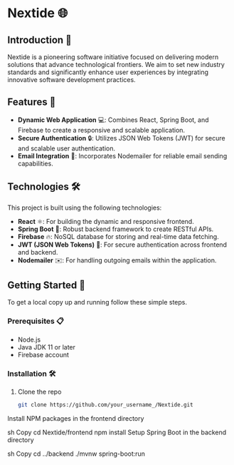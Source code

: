 # Nextide 🌐

## Introduction 📝
Nextide is a pioneering software initiative focused on delivering modern solutions that advance technological frontiers. We aim to set new industry standards and significantly enhance user experiences by integrating innovative software development practices.

## Features 🌟
- **Dynamic Web Application** 💻: Combines React, Spring Boot, and Firebase to create a responsive and scalable application.
- **Secure Authentication** 🔒: Utilizes JSON Web Tokens (JWT) for secure and scalable user authentication.
- **Email Integration** 📧: Incorporates Nodemailer for reliable email sending capabilities.

## Technologies 🛠️
This project is built using the following technologies:
- **React** ⚛️: For building the dynamic and responsive frontend.
- **Spring Boot** 🍃: Robust backend framework to create RESTful APIs.
- **Firebase** 🔥: NoSQL database for storing and real-time data fetching.
- **JWT (JSON Web Tokens)** 🔑: For secure authentication across frontend and backend.
- **Nodemailer** ✉️: For handling outgoing emails within the application.

## Getting Started 🚀
To get a local copy up and running follow these simple steps.

### Prerequisites 📋
- Node.js
- Java JDK 11 or later
- Firebase account

### Installation 🛠️
1. Clone the repo
   ```sh
   git clone https://github.com/your_username_/Nextide.git
Install NPM packages in the frontend directory

sh
Copy
cd Nextide/frontend
npm install
Setup Spring Boot in the backend directory

sh
Copy
cd ../backend
./mvnw spring-boot:run

